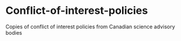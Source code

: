 # Conflict-of-interest-policies
 Copies of conflict of interest policies from Canadian science advisory bodies

